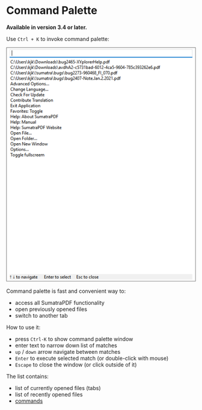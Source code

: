 # Command Palette

**Available in version 3.4 or later.**

Use `Ctrl + K` to invoke command palette:

![Command Palette](img/command-palette.png)

Command palette is fast and convenient way to:

- access all SumatraPDF functionality
- open previously opened files
- switch to another tab

How to use it:

- press `Ctrl-K` to show command palette window
- enter text to narrow down list of matches
- `up` / `down` arrow navigate between matches
- `Enter` to execute selected match (or double-click with mouse)
- `Escape` to close the window (or click outside of it)

The list contains:

- list of currently opened files (tabs)
- list of recently opened files
- [commands](Commands.md)